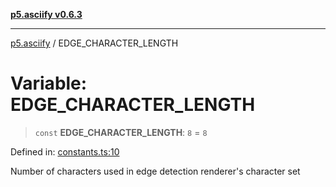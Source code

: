 [**p5.asciify v0.6.3**](../README.md)

***

[p5.asciify](../globals.md) / EDGE\_CHARACTER\_LENGTH

# Variable: EDGE\_CHARACTER\_LENGTH

> `const` **EDGE\_CHARACTER\_LENGTH**: `8` = `8`

Defined in: [constants.ts:10](https://github.com/humanbydefinition/p5-asciify/blob/8b9754061a259b1877278d671905c17115a4d58b/src/lib/constants.ts#L10)

Number of characters used in edge detection renderer's character set
